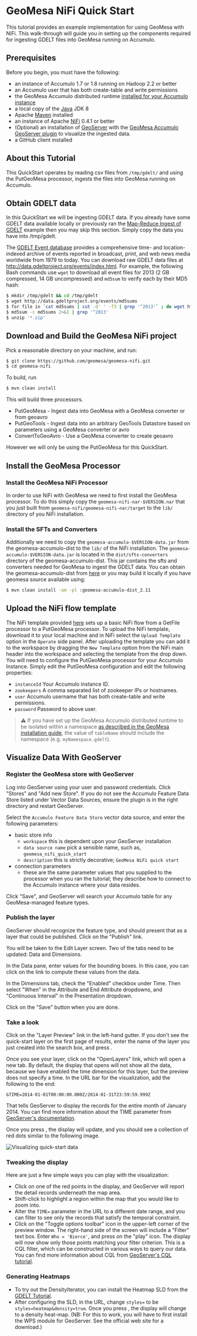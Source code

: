 GeoMesa NiFi Quick Start
========================

This tutorial provides an example implementation for using GeoMesa with 
NiFi. This walk-through will guide you in setting up the components required 
for ingesting GDELT files into GeoMesa running on Accumulo. 

Prerequisites
-------------

Before you begin, you must have the following:

* an instance of Accumulo 1.7 or 1.8 running on Hadoop 2.2 or better
* an Accumulo user that has both create-table and write permissions
* the GeoMesa Accumulo distributed runtime [installed for your Accumulo instance](http://www.geomesa.org/documentation/user/installation_and_configuration.html#installing-the-accumulo-distributed-runtime-library)
* a local copy of the [Java](http://java.oracle.com/) JDK 8
* Apache [Maven](http://maven.apache.org/) installed
* an instance of Apache [NiFi](http://nifi.apache.org/) 0.4.1 or better
* (Optional) an installation of [GeoServer](http://geoserver.org/) with the [GeoMesa Accumulo GeoServer plugin](http://www.geomesa.org/documentation/user/accumulo/install.html#install-accumulo-geoserver) to visualize the ingested data.
* a GitHub client installed

About this Tutorial
-------------------

This QuickStart operates by reading csv files from ``/tmp/gdelt/`` and 
using the PutGeoMesa processor, ingests the files into GeoMesa running on
Accumulo.  

Obtain GDELT data
-----------------

In this QuickStart we will be ingesting GDELT data. If you already have
some GDELT data available locally or previously ran the 
[Map-Reduce Ingest of GDELT](http://www.geomesa.org/documentation/tutorials/geomesa-examples-gdelt.html)
example then you may skip this section. Simply copy the data you have into
/tmp/gdelt.

The [GDELT Event database](http://www.gdeltproject.org) provides a
comprehensive time- and location-indexed archive of events reported in
broadcast, print, and web news media worldwide from 1979 to today. You
can download raw GDELT data files at
http://data.gdeltproject.org/events/index.html. For example, the
following Bash commands use ``wget`` to download all event files for
2013 (2 GB compressed, 14 GB uncompressed) and ``md5sum`` to
verify each by their MD5 hash:

```bash
$ mkdir /tmp/gdelt && cd /tmp/gdelt 
$ wget http://data.gdeltproject.org/events/md5sums 
$ for file in `cat md5sums | cut -d' ' -f3 | grep '^2013'` ; do wget http://data.gdeltproject.org/events/$file ; done 
$ md5sum -c md5sums 2>&1 | grep '^2013' 
$ unzip '*.zip'
```

Download and Build the GeoMesa NiFi project
-------------------------------------------

Pick a reasonable directory on your machine, and run:

```bash
$ git clone https://github.com/geomesa/geomesa-nifi.git
$ cd geomesa-nifi
```

To build, run

```bash
$ mvn clean install
```

This will build three processors. 

* PutGeoMesa - Ingest data into GeoMesa with a GeoMesa converter or from geoavro
* PutGeoTools - Ingest data into an arbitrary GeoTools Datastore based on parameters using a GeoMesa converter or avro
* ConvertToGeoAvro - Use a GeoMesa converter to create geoavro

However we will only be using the PutGeoMesa for this QuickStart.

Install the GeoMesa Processor
-----------------------------

### Install the GeoMesa NiFi Processor

In order to use NiFi with GeoMesa we need to first install the GeoMesa 
processor. To do this simply copy the ``geomesa-nifi-nar-$VERSION.nar``
that you just built from ``geomesa-nifi/geomesa-nifi-nar/target`` to the
``lib/`` directory of you NiFi installation.
  
### Install the SFTs and Converters

Additionally we need to copy the ``geomesa-accumulo-$VERSION-data.jar``
from the geomesa-accumulo-dist to the ``lib/`` of the NiFi installation. 
The ``geomesa-accumulo-$VERSION-data.jar`` is located in the ``dist/sfts-converters``
directory of the geomesa-accumulo-dist. This jar contains the sfts and 
converters needed for GeoMesa to ingest the GDELT data. You can obtain 
the geomesa-accumulo-dist from [here](https://repo.locationtech.org/content/repositories/geomesa-releases/org/locationtech/geomesa/geomesa-accumulo-dist_2.11/1.3.1/geomesa-accumulo-dist_2.11-1.3.1-bin.tar.gz) 
or you may build it locally if you have geomesa source available using: 

```bash
$ mvn clean install -am -pl :geomesa-accumulo-dist_2.11
```

Upload the NiFi flow template
-----------------------------

The NiFi template provided [here](../assets/geomesa-quickstart-nifi/GeoMesa_Quickstart.xml)
sets up a basic NiFi flow from a GetFile processor to a PutGeoMesa processor. 
To upload the NiFi template, download it to your local machine and in NiFi
select the ```Upload Template``` option in the ```Operate``` side panel. 
After uploading the template you can add it to the workspace by dragging 
the ```New Template``` option from the NiFi main header into the workspace 
and selecting the template from the drop down. You will need to configure 
the PutGeoMesa processor for your Accumulo Instance. Simply edit the 
PutGeoMesa configuration and edit the following properties:

* ```instanceId``` Your Accumulo instance ID.
* ```zookeepers``` A comma separated list of zookeeper IPs or hostnames.
* ```user``` Accumulo username that has both create-table and write permissions.
* ```password``` Password to above user.

> :warning: If you have set up the GeoMesa Accumulo distributed runtime to be isolated within
> a namespace [as described in the GeoMesa installation guide](http://www.geomesa.org/documentation/user/installation_and_configuration.html#for-accumulo-1-6),
> the value of ``tableName`` should include the namespace (e.g. ``myNamespace.gdelt``).

Visualize Data With GeoServer
-----------------------------

### Register the GeoMesa store with GeoServer

Log into GeoServer using your user and password credentials. Click
"Stores" and "Add new Store". If you do not see the Accumulo Feature
Data Store listed under Vector Data Sources, ensure the plugin is in the
right directory and restart GeoServer.

Select the ``Accumulo Feature Data Store`` vector data source, and enter
the following parameters:

* basic store info
  * ``workspace`` this is dependent upon your GeoServer installation
  * ``data source name`` pick a sensible name, such as, ``geomesa_nifi_quick_start``
  * ``description`` this is strictly decorative; ``GeoMesa NiFi quick start``
* connection parameters
  * these are the same parameter values that you supplied to the processor
    when you ran the tutorial; they describe how to
    connect to the Accumulo instance where your data resides.

Click "Save", and GeoServer will search your Accumulo table for any
GeoMesa-managed feature types.

### Publish the layer

GeoServer should recognize the feature type, and should
present that as a layer that could be published. Click on the "Publish"
link.

You will be taken to the Edit Layer screen. Two of the tabs need to be
updated: Data and Dimensions.

In the Data pane, enter values for the bounding boxes. In this case, you
can click on the link to compute these values from the data.

In the Dimensions tab, check the "Enabled" checkbox under Time. Then
select "When" in the Attribute and End Attribute dropdowns, and
"Continuous Interval" in the Presentation dropdown.

Click on the "Save" button when you are done.

### Take a look

Click on the "Layer Preview" link in the left-hand gutter. If you don't
see the quick-start layer on the first page of results, enter the name
of the layer you just created into the search box, and press <Enter>.

Once you see your layer, click on the "OpenLayers" link, which will open
a new tab. By default, the display that opens will not show all the
data, because we have enabled the time dimension for this layer, but the
preview does not specify a time. In the URL bar for the visualization,
add the following to the end:

``&TIME=2014-01-01T00:00:00.000Z/2014-01-31T23:59:59.999Z``

That tells GeoServer to display the records for the entire month of January
2014. You can find more information about the TIME parameter from
[GeoServer's documentation](http://docs.geoserver.org/latest/en/user/services/wms/time.html).

Once you press <Enter>, the display will update, and you should see a
collection of red dots similar to the following image.

![Visualizing quick-start data](../assets/geomesa-QuickStart-accumulo/geoserver-layer-preview.png)

### Tweaking the display

Here are just a few simple ways you can play with the visualization:

* Click on one of the red points in the display, and GeoServer will
  report the detail records underneath the map area.
* Shift-click to highlight a region within the map that you would like
  to zoom into.
* Alter the ``TIME=`` parameter in the URL to a different date range,
  and you can filter to see only the records that satisfy the temporal
  constraint.
* Click on the "Toggle options toolbar" icon in the upper-left corner
  of the preview window. The right-hand side of the screen will include
  a "Filter" text box. Enter ``Who = 'Bierce'``, and press on the
  "play" icon. The display will now show only those points matching
  your filter criterion. This is a CQL filter, which can be constructed
  in various ways to query our data. You can find more information
  about CQL from [GeoServer's CQL tutorial](http://docs.geoserver.org/latest/en/user/tutorials/cql/cql_tutorial.html).

### Generating Heatmaps

* To try out the DensityIterator, you can install the Heatmap SLD from
  the [GDELT Tutorial](../geomesa-examples-gdelt).
* After configuring the SLD, in the URL, change ``styles=`` to be
  ``styles=heatmap&density=true``. Once you press <Enter>, the display
  will change to a density heat-map. (NB: For this to work, you will
  have to first install the WPS module for GeoServer. See the official
  web site for a download.)
  
